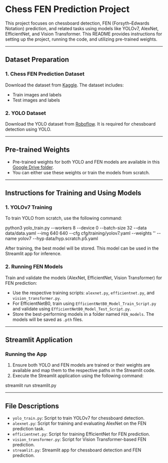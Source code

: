 # Chess FEN Prediction Project

This project focuses on chessboard detection, FEN (Forsyth–Edwards Notation) prediction, and related tasks using models like YOLOv7, AlexNet, EfficientNet, and Vision Transformer. This README provides instructions for setting up the project, running the code, and utilizing pre-trained weights.

---

## Dataset Preparation

### 1. Chess FEN Prediction Dataset
Download the dataset from [Kaggle](https://www.kaggle.com/datasets/koryakinp/chess-positions). The dataset includes:
- Train images and labels
- Test images and labels

### 2. YOLO Dataset
Download the YOLO dataset from [Roboflow](https://universe.roboflow.com/chess-project/2d-chessboard-and-chess-pieces/dataset/4). It is required for chessboard detection using YOLO.

---

## Pre-trained Weights

- Pre-trained weights for both YOLO and FEN models are available in this [Google Drive folder](https://drive.google.com/drive/folders/1-xuac4Z_l6Sc06tr6IIWzEoZNO8kvgtW).
- You can either use these weights or train the models from scratch.

---

## Instructions for Training and Using Models

### 1. YOLOv7 Training
To train YOLO from scratch, use the following command:

python3 yolo_train.py --workers 8 --device 0 --batch-size 32 --data data/data.yaml --img 640 640 --cfg cfg/training/yolov7.yaml --weights '' --name yolov7 --hyp data/hyp.scratch.p5.yaml

After training, the best model will be stored. This model can be used in the Streamlit app for inference.

### 2. Running FEN Models
Train and validate the models (AlexNet, EfficientNet, Vision Transformer) for FEN prediction:
- Use the respective training scripts: `alexnet.py`, `efficientnet.py`, and `vision_transformer.py`.
- For EfficientNetB0, train using `EfficientNetB0_Model_Train_Script.py` and validate using `EfficientNetB0_Model_Test_Script.py`.
- Store the best-performing models in a folder named `FEN_models`. The models will be saved as `.pth` files.

---

## Streamlit Application

### Running the App
1. Ensure both YOLO and FEN models are trained or their weights are available and map them to the respective paths in the Streamlit code.
2. Execute the Streamlit application using the following command:

streamlit run streamlit.py

---

## File Descriptions

- `yolo_train.py`: Script to train YOLOv7 for chessboard detection.
- `alexnet.py`: Script for training and evaluating AlexNet on the FEN prediction task.
- `efficientnet.py`: Script for training EfficientNet for FEN prediction.
- `vision_transformer.py`: Script for Vision Transformer-based FEN prediction.
- `streamlit.py`: Streamlit app for chessboard detection and FEN prediction.
